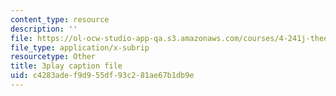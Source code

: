 ```yaml
---
content_type: resource
description: ''
file: https://ol-ocw-studio-app-qa.s3.amazonaws.com/courses/4-241j-theory-of-city-form-spring-2013/c4283adef9d955df93c281ae67b1db9e_qBrYZb6tdo4.vtt
file_type: application/x-subrip
resourcetype: Other
title: 3play caption file
uid: c4283ade-f9d9-55df-93c2-81ae67b1db9e
---
```

